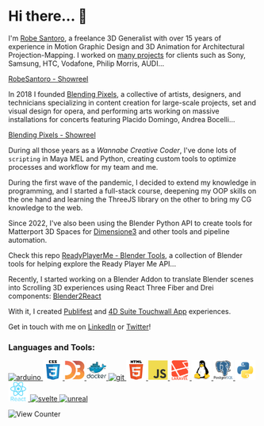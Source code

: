 # Hi there... 👋

I'm [Robe Santoro](https://linktr.ee/robesantoro), a freelance 3D Generalist with over 15 years of experience in Motion Graphic Design and 3D Animation for Architectural Projection-Mapping. I worked on [many projects](https://vimeo.com/robesantoro/videos) for clients such as Sony, Samsung, HTC, Vodafone, Philip Morris, AUDI...

[RobeSantoro - Showreel](https://user-images.githubusercontent.com/1170571/196966158-76a67dd2-b9cf-465c-9611-3a6ae68b4a8b.mp4)

In 2018 I founded [Blending Pixels](https://www.blendingpixels.com/), a collective of artists, designers, and technicians specializing in content creation for large-scale projects, set and visual design for opera, and performing arts working on massive installations for concerts featuring Placido Domingo, Andrea Bocelli...

[Blending Pixels - Showreel](https://user-images.githubusercontent.com/1170571/196964784-1d149396-b1f1-4626-85ad-d00c076e8e50.mp4)

During all those years as a *Wannabe Creative Coder*, I've done lots of `scripting` in Maya MEL and Python, creating custom tools to optimize processes and workflow for my team and me.  

During the first wave of the pandemic, I decided to extend my knowledge in programming, and I started a full-stack course, deepening my OOP skills on the one hand and learning the ThreeJS library on the other to bring my CG knowledge to the web.

Since 2022, I've also been using the Blender Python API to create tools for Matterport 3D Spaces for [Dimensione3](https://www.dimensione3.com/) and other tools and pipeline automation.

Check this repo [ReadyPlayerMe - Blender Tools](https://github.com/RobeSantoro/ReadyPlayerMe-Blender-Tools), a collection of Blender tools for helping explore the Ready Player Me API...

Recently, I started working on a Blender Addon to translate Blender scenes into Scrolling 3D experiences using React Three Fiber and Drei components: [Blender2React](https://github.com/RobeSantoro/Blender2React)

With it, I created [Publifest](https://publifest-3d-r3f.vercel.app/) and [4D Suite Touchwall App](https://4d-suite-touchwall-git-demo-robesantoro.vercel.app/) experiences.

Get in touch with me on [LinkedIn](https://www.linkedin.com/in/robesantoro/) or [Twitter](https://twitter.com/RobeSantoro)!

<h3 align="left">Languages and Tools:</h3>
<p align="left"> <a href="https://www.arduino.cc/" target="_blank" rel="noreferrer"> <img src="https://cdn.worldvectorlogo.com/logos/arduino-1.svg" alt="arduino" width="40" height="40"/> </a> <a href="https://www.w3schools.com/css/" target="_blank" rel="noreferrer"> <img src="https://raw.githubusercontent.com/devicons/devicon/master/icons/css3/css3-original-wordmark.svg" alt="css3" width="40" height="40"/> </a> <a href="https://d3js.org/" target="_blank" rel="noreferrer"> <img src="https://raw.githubusercontent.com/devicons/devicon/master/icons/d3js/d3js-original.svg" alt="d3js" width="40" height="40"/> </a> <a href="https://www.docker.com/" target="_blank" rel="noreferrer"> <img src="https://raw.githubusercontent.com/devicons/devicon/master/icons/docker/docker-original-wordmark.svg" alt="docker" width="40" height="40"/> </a> <a href="https://git-scm.com/" target="_blank" rel="noreferrer"> <img src="https://www.vectorlogo.zone/logos/git-scm/git-scm-icon.svg" alt="git" width="40" height="40"/> </a> <a href="https://www.w3.org/html/" target="_blank" rel="noreferrer"> <img src="https://raw.githubusercontent.com/devicons/devicon/master/icons/html5/html5-original-wordmark.svg" alt="html5" width="40" height="40"/> </a> <a href="https://developer.mozilla.org/en-US/docs/Web/JavaScript" target="_blank" rel="noreferrer"> <img src="https://raw.githubusercontent.com/devicons/devicon/master/icons/javascript/javascript-original.svg" alt="javascript" width="40" height="40"/> </a> <a href="https://laravel.com/" target="_blank" rel="noreferrer"> <img src="https://raw.githubusercontent.com/devicons/devicon/master/icons/laravel/laravel-plain-wordmark.svg" alt="laravel" width="40" height="40"/> </a> <a href="https://www.linux.org/" target="_blank" rel="noreferrer"> <img src="https://raw.githubusercontent.com/devicons/devicon/master/icons/linux/linux-original.svg" alt="linux" width="40" height="40"/> </a> <a href="https://www.postgresql.org" target="_blank" rel="noreferrer"> <img src="https://raw.githubusercontent.com/devicons/devicon/master/icons/postgresql/postgresql-original-wordmark.svg" alt="postgresql" width="40" height="40"/> </a> <a href="https://www.python.org" target="_blank" rel="noreferrer"> <img src="https://raw.githubusercontent.com/devicons/devicon/master/icons/python/python-original.svg" alt="python" width="40" height="40"/> </a> <a href="https://reactjs.org/" target="_blank" rel="noreferrer"> <img src="https://raw.githubusercontent.com/devicons/devicon/master/icons/react/react-original-wordmark.svg" alt="react" width="40" height="40"/> </a> <a href="https://svelte.dev" target="_blank" rel="noreferrer"> <img src="https://upload.wikimedia.org/wikipedia/commons/1/1b/Svelte_Logo.svg" alt="svelte" width="40" height="40"/> </a> <a href="https://unrealengine.com/" target="_blank" rel="noreferrer"> <img src="https://raw.githubusercontent.com/kenangundogan/fontisto/036b7eca71aab1bef8e6a0518f7329f13ed62f6b/icons/svg/brand/unreal-engine.svg" alt="unreal" width="40" height="40"/> </a> </p>

![View Counter](https://komarev.com/ghpvc/?username=RobeSantoro&label=PROFILE+VIEWS&color=21525D)
